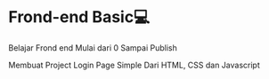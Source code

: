 # Frond-end Basic💻
Belajar Frond end Mulai dari 0 Sampai Publish

Membuat Project Login Page Simple Dari HTML, CSS dan Javascript
